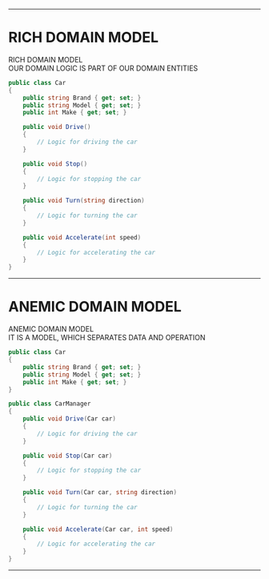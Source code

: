 

---

# RICH DOMAIN MODEL

RICH DOMAIN MODEL  
OUR DOMAIN LOGIC IS PART OF OUR DOMAIN ENTITIES  

```csharp
public class Car
{
    public string Brand { get; set; }
    public string Model { get; set; }
    public int Make { get; set; }

    public void Drive()
    {
        // Logic for driving the car
    }

    public void Stop()
    {
        // Logic for stopping the car
    }

    public void Turn(string direction)
    {
        // Logic for turning the car
    }

    public void Accelerate(int speed)
    {
        // Logic for accelerating the car
    }
}
```

---

# ANEMIC DOMAIN MODEL

ANEMIC DOMAIN MODEL  
IT IS A MODEL, WHICH SEPARATES DATA AND OPERATION  

```csharp
public class Car
{
    public string Brand { get; set; }
    public string Model { get; set; }
    public int Make { get; set; }
}

public class CarManager
{
    public void Drive(Car car)
    {
        // Logic for driving the car
    }

    public void Stop(Car car)
    {
        // Logic for stopping the car
    }

    public void Turn(Car car, string direction)
    {
        // Logic for turning the car
    }

    public void Accelerate(Car car, int speed)
    {
        // Logic for accelerating the car
    }
}
```

---
